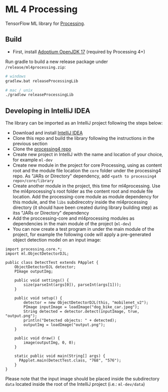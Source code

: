 # ML 4 Processing

TensorFlow ML library for [Processing](https://processing.org/).

## Build
- First, install [Adoptium OpenJDK 17](https://adoptium.net/) (required by Processing 4+)

Run gradle to build a new release package under `/release/ml4processing.zip`:

```bash
# windows
gradlew.bat releaseProcessingLib

# mac / unix
./gradlew releaseProcessingLib
```

## Developing in IntelliJ IDEA

The library can be imported as an IntelliJ project following the steps below:

- Download and install [IntelliJ IDEA](https://www.jetbrains.com/idea/download/)
- Clone this repo and build the library following the instructions in the previous section
- Clone the [processing4 repo](https://github.com/processing/processing4)
- Create new project in IntelliJ with the name and location of your choice, for example ```ml-dev```
- Create new module in the project for core Processing, using as content root and the module file location the ```core``` folder under the processing4 repo. As "JARs or Directory" dependency, add ```<path to processing4 repo>/core/library```
- Create another module in the project, this time for ml4processing. Use the ml4processing's root folder as the content root and module file location. Add the processing-core module as module dependency for this module, and the ```libs``` subdirecotry inside the ml4processing directory (it should have been created during library building step) as itss "JARs or Directory" dependency
- Add the proccessing-core and ml4processing modules as dependencies in the main module of the project (```ml-dev```)
- You can now create a test program in under the main module of the project, for example the following code will apply a pre-generated object detection model on an input image:

```
import processing.core.*;
import ml.ObjectDetectorDJL;

public class DetectTest extends PApplet {
    ObjectDetectorDJL detector;
    PImage outputImg;

    public void settings() {
        size(parseInt(args[0]), parseInt(args[1]));
    }

    public void setup() {
        detector = new ObjectDetectorDJL(this, "mobilenet_v2");
        PImage inputImage = loadImage("dog_bike_car.jpeg");
        String detected = detector.detect(inputImage, true, "output.png");
        println("Detected objects: " + detected);
        outputImg = loadImage("output.png");
    }

    public void draw() {
        image(outputImg, 0, 0);
    }

    static public void main(String[] args) {
      PApplet.main(DetectTest.class, "768", "576");
    }
}
```

Please note that the input image should be placed inside the subdirectory ```data``` located inside the root of the IntelliJ project (i.e.: ```ml-dev/data```)